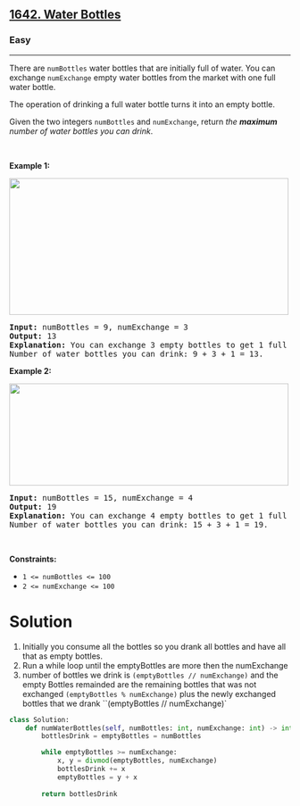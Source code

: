 <h2><a href="https://leetcode.com/problems/water-bottles">1642. Water Bottles</a></h2><h3>Easy</h3><hr><p>There are <code>numBottles</code> water bottles that are initially full of water. You can exchange <code>numExchange</code> empty water bottles from the market with one full water bottle.</p>

<p>The operation of drinking a full water bottle turns it into an empty bottle.</p>

<p>Given the two integers <code>numBottles</code> and <code>numExchange</code>, return <em>the <strong>maximum</strong> number of water bottles you can drink</em>.</p>

<p>&nbsp;</p>
<p><strong class="example">Example 1:</strong></p>
<img alt="" src="https://assets.leetcode.com/uploads/2020/07/01/sample_1_1875.png" style="width: 500px; height: 245px;" />
<pre>
<strong>Input:</strong> numBottles = 9, numExchange = 3
<strong>Output:</strong> 13
<strong>Explanation:</strong> You can exchange 3 empty bottles to get 1 full water bottle.
Number of water bottles you can drink: 9 + 3 + 1 = 13.
</pre>

<p><strong class="example">Example 2:</strong></p>
<img alt="" src="https://assets.leetcode.com/uploads/2020/07/01/sample_2_1875.png" style="width: 500px; height: 183px;" />
<pre>
<strong>Input:</strong> numBottles = 15, numExchange = 4
<strong>Output:</strong> 19
<strong>Explanation:</strong> You can exchange 4 empty bottles to get 1 full water bottle. 
Number of water bottles you can drink: 15 + 3 + 1 = 19.
</pre>

<p>&nbsp;</p>
<p><strong>Constraints:</strong></p>

<ul>
	<li><code>1 &lt;= numBottles &lt;= 100</code></li>
	<li><code>2 &lt;= numExchange &lt;= 100</code></li>
</ul>

# Solution 
1. Initially you consume all the bottles so you drank all bottles and have all that as empty bottles.
2. Run a while loop until the emptyBottles are more then the numExchange
3. number of bottles we drink is `(emptyBottles // numExchange)` and the empty Bottles remainded are the remaining bottles that was not exchanged `(emptyBottles % numExchange)` plus the newly exchanged bottles that we drank ``(emptyBottles // numExchange)` 
```python
class Solution:
    def numWaterBottles(self, numBottles: int, numExchange: int) -> int:
        bottlesDrink = emptyBottles = numBottles

        while emptyBottles >= numExchange:
            x, y = divmod(emptyBottles, numExchange)
            bottlesDrink += x
            emptyBottles = y + x
        
        return bottlesDrink
```
